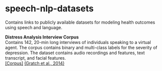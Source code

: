 # speech-nlp-datasets
Contains links to publicly available datasets for modeling health outcomes using speech and language.

**Distress Analysis Interview Corpus** <br>
Contains 142, 20-min long interviews of individuals speaking to a virtual agent. The corpus contains binary and multi-class labels for the severity of depression. The dataset contains audio recordings and features, text transcript, and facial features. <br>
[[Corpus]](http://dcapswoz.ict.usc.edu) [(Gratch et al., 2014)](http://www.lrec-conf.org/proceedings/lrec2014/pdf/508_Paper.pdf)
